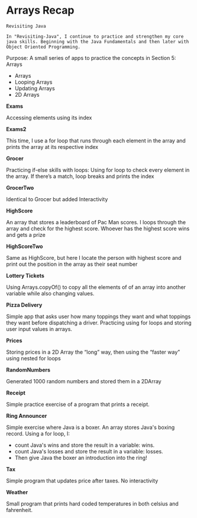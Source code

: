 # Arrays Recap

`Revisiting Java`

`In "Revisiting-Java", I continue to practice and strengthen my core java skills. Beginning with the Java Fundamentals and then later with Object Oriented Programming.`

Purpose: A small series of apps to practice the concepts in Section 5: Arrays

- Arrays
- Looping Arrays
- Updating Arrays
- 2D Arrays



<b>Exams</b>

Accessing elements using its index

<b>Exams2</b>

This time, I use a  for loop that runs through each element in the array and prints the array at its respective index

<b>Grocer</b>

Practicing if-else skills with loops: Using for loop to check every element in the array. If there’s a match, loop breaks and prints the index

<b>GrocerTwo</b>

Identical to Grocer but added Interactivity

<b>HighScore</b>

An array that stores a leaderboard of Pac Man scores. I loops through the array and check for the highest score. Whoever has the highest score wins and gets a prize

<b>HighScoreTwo</b>

Same as HighScore, but here I locate the person with highest score and print out the position in the array as their seat number

<b>Lottery Tickets</b>

Using Arrays.copyOf() to copy all the elements of of an array into another variable while also changing values.

<b>Pizza Delivery</b>

Simple app that asks user how many toppings they want and what toppings they want before dispatching a driver. Practicing  using for loops and storing user input values in arrays. 

<b>Prices</b>

Storing prices in a 2D Array the “long” way, then using the “faster way” using nested for loops

<b>RandomNumbers</b>

Generated 1000 random numbers and stored them in a 2DArray

<b>Receipt</b>

Simple practice exercise of a program that prints a receipt. 

<b>Ring Announcer</b>

Simple exercise where Java is a boxer. An array stores Java's boxing record. Using a for loop, I:
* count Java's wins and store the result in a variable: wins.
* count Java's losses and store the result in a variable: losses.
* Then give Java the boxer an introduction into the ring!

<b>Tax</b>

Simple program that updates price after taxes. No interactivity

<b>Weather</b>

Small program that prints hard coded temperatures in both celsius and fahrenheit. 